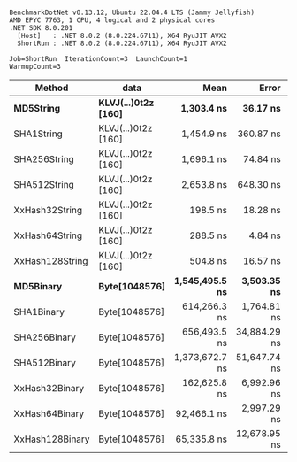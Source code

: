 ```

BenchmarkDotNet v0.13.12, Ubuntu 22.04.4 LTS (Jammy Jellyfish)
AMD EPYC 7763, 1 CPU, 4 logical and 2 physical cores
.NET SDK 8.0.201
  [Host]   : .NET 8.0.2 (8.0.224.6711), X64 RyuJIT AVX2
  ShortRun : .NET 8.0.2 (8.0.224.6711), X64 RyuJIT AVX2

Job=ShortRun  IterationCount=3  LaunchCount=1  
WarmupCount=3  

```
| Method          | data                | Mean           | Error        | StdDev      | Min            | Max            | Gen0   | Allocated |
|---------------- |-------------------- |---------------:|-------------:|------------:|---------------:|---------------:|-------:|----------:|
| **MD5String**       | **KLVJ(...)0t2z [160]** |     **1,303.4 ns** |     **36.17 ns** |     **1.98 ns** |     **1,301.5 ns** |     **1,305.5 ns** | **0.0134** |    **1128 B** |
| SHA1String      | KLVJ(...)0t2z [160] |     1,454.9 ns |    360.87 ns |    19.78 ns |     1,442.0 ns |     1,477.6 ns | 0.0153 |    1416 B |
| SHA256String    | KLVJ(...)0t2z [160] |     1,696.1 ns |     74.84 ns |     4.10 ns |     1,691.5 ns |     1,699.3 ns | 0.0210 |    1856 B |
| SHA512String    | KLVJ(...)0t2z [160] |     2,653.8 ns |    648.30 ns |    35.54 ns |     2,628.7 ns |     2,694.5 ns | 0.0381 |    3240 B |
| XxHash32String  | KLVJ(...)0t2z [160] |       198.5 ns |     18.28 ns |     1.00 ns |       197.4 ns |       199.2 ns | 0.0069 |     584 B |
| XxHash64String  | KLVJ(...)0t2z [160] |       288.5 ns |      4.84 ns |     0.27 ns |       288.2 ns |       288.7 ns | 0.0086 |     728 B |
| XxHash128String | KLVJ(...)0t2z [160] |       504.8 ns |     16.57 ns |     0.91 ns |       503.8 ns |       505.5 ns | 0.0134 |    1128 B |
| **MD5Binary**       | **Byte[1048576]**       | **1,545,495.5 ns** |  **3,503.35 ns** |   **192.03 ns** | **1,545,358.1 ns** | **1,545,714.9 ns** |      **-** |      **41 B** |
| SHA1Binary      | Byte[1048576]       |   614,266.3 ns |  1,764.81 ns |    96.73 ns |   614,184.7 ns |   614,373.2 ns |      - |      49 B |
| SHA256Binary    | Byte[1048576]       |   656,493.5 ns | 34,884.29 ns | 1,912.13 ns |   654,912.3 ns |   658,618.7 ns |      - |      57 B |
| SHA512Binary    | Byte[1048576]       | 1,373,672.7 ns | 51,647.74 ns | 2,830.99 ns | 1,371,950.3 ns | 1,376,940.0 ns |      - |      89 B |
| XxHash32Binary  | Byte[1048576]       |   162,625.8 ns |  6,992.96 ns |   383.31 ns |   162,195.2 ns |   162,929.7 ns |      - |      32 B |
| XxHash64Binary  | Byte[1048576]       |    92,466.1 ns |  2,997.29 ns |   164.29 ns |    92,337.5 ns |    92,651.2 ns |      - |      32 B |
| XxHash128Binary | Byte[1048576]       |    65,335.8 ns | 12,678.95 ns |   694.98 ns |    64,882.1 ns |    66,135.9 ns |      - |      40 B |
